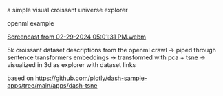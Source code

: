 a simple visual croissant universe explorer

openml example

[Screencast from 02-29-2024 05:01:31 PM.webm](https://github.com/luisoala/croissant-universe-surfer/assets/26168435/56717b71-0232-46b5-bf11-0610fe530fb5)

5k croissant dataset descriptions from the openml crawl -> piped through sentence transformers embeddings -> transformed with pca + tsne -> visualized in 3d as explorer with dataset links

based on https://github.com/plotly/dash-sample-apps/tree/main/apps/dash-tsne
